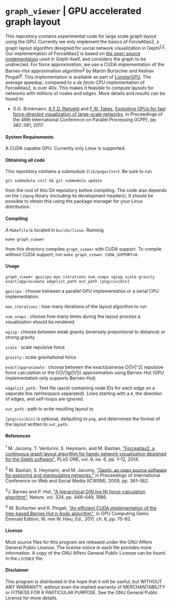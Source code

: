 `graph_viewer` | GPU accelerated graph layout
=============================================

This repository contains experimental code for large scale graph layout using the GPU. Currently we only implement the basics of ForceAtlas2, a graph layout algorithm  designed for social network visualization in Gephi<sup>[1](#jacomy14),[2](#bastian09)</sup>. Our implementation of ForceAtlas2 is based on [the open source implementation](https://github.com/gephi/gephi/tree/6efb108718fa67d1055160f3a18b63edb4ca7be2/modules/LayoutPlugin/src/main/java/org/gephi/layout/plugin/forceAtlas2) used in Gephi itself, and considers the graph to be undirected. For force approximation, we use a CUDA implementation of the Barnes-Hut approximation algorithm<sup>[3](#barnes86)</sup> by Martin Burtscher and Keshav Pingali<sup>[4](#burtscher11)</sup>. This implementation is available as part of [LonstarGPU](http://iss.ices.utexas.edu/?p=projects/galois/lonestargpu). The average speedup, compared to a *de facto* CPU implementation of ForceAtlas2, is over 40x. This makes it feasible to compute layouts for networks with millions of nodes and edges. More details and results can be found in:

* G.G. Brinkmann, [K.F.D. Rietveld](https://liacs.leidenuniv.nl/~rietveldkfd) and [F.W. Takes](https://liacs.leidenuniv.nl/~takesfw), [Exploiting GPUs for fast force-directed visualization of large-scale networks](https://dx.doi.org/10.1109/ICPP.2017.47), in Proceedings of the 46th International Conference on Parallel Processing (ICPP), pp. 382-391, 2017.


#### System Requirements

A CUDA capable GPU. Currently only Linux is supported.

#### Obtaining all code
This repository contains a submodule (`lib/pngwriter`). Be sure to run
```
git submodule init && git submodule update
```
from the root of this Git repository before compiling. The code also depends on the `libpng` library (including its development headers). It should be possible to obtain this using the package manager for your Linux distribution.

#### Compiling
A `Makefile` is located in `builds/linux`. Running
```
make graph_viewer
```
from this directory compiles `graph_viewer` with CUDA support.
To compile without CUDA support, run `make graph_viewer CUDA_SUPPORT=0`.

#### Usage
`graph_viewer gpu|cpu max_iterations num_snaps sg|wg scale gravity exact|approximate edgelist_path out_path [png|csv|bin]`

`gpu|cpu`            : choose between a parallel GPU implementation or a serial CPU implementation.

`max_iterations`     : how many iterations of the layout algorithm to run

`num_snaps`          : choose how many times during the layout process a visualization should be rendered

`wg|sg`              : choose between weak gravity (inversely proportional to distance) or
                     strong gravity

`scale`              : scale repulsive force

`gravity`            : scale gravitational force

`exact|approximate`  : choose between the exact/pairwise O(|V|^2) repulsive force calculation or the O(|V|lg(|V|))
                     approximation using Barnes-Hut (GPU implementation only supports Barnes-Hut)

`edgelist_path`      : Text file (ascii) containing node IDs for each edge on a separate line (whitespace separated).
                       Lines starting with a `#`, the direction of edges, and self-loops are ignored.

`out_path`           : path to write resulting layout to

`[png|csv|bin]` is optional, defaulting to `png`, and determines the format of the layout written to `out_path`.

#### References
<a name="jacomy14"><sup>1</sup></a> M. Jacomy, T. Venturini, S. Heymann, and M. Bastian, ["Forceatlas2, a continuous graph layout algorithm for handy network visualization designed for the Gephi software"](http://journals.plos.org/plosone/article?id=10.1371/journal.pone.0098679), PLoS ONE, vol. 9, no. 6, pp. 1–12, 2014.

<a name="bastian09"><sup>2</sup></a> M. Bastian, S. Heymann, and M. Jacomy, ["Gephi: an open source software for exploring and manipulating networks."](https://aaai.org/ocs/index.php/ICWSM/09/paper/view/154) in Proceedings of International Conference on Web and Social Media (ICWSM), 2009, pp. 361–362.

<a name="barnes86"><sup>3</sup></a>J. Barnes and P. Hut, ["A hierarchical O(N log N) force-calculation algorithm"](https://www.nature.com/nature/journal/v324/n6096/abs/324446a0.html), Nature, vol. 324, pp. 446–449, 1986.

<a name="burtscher11"><sup>4</sup></a> M. Burtscher and K. Pingali, ["An efficient CUDA implementation of the tree-based Barnes Hut n-body algorithm"](https://www.sciencedirect.com/science/article/pii/B9780123849885000061), in GPU Computing Gems Emerald Edition, W. mei W. Hwu, Ed., 2011, ch. 6, pp. 75–92.

#### License
Most source files for this program are released under the GNU Affero General Public License. The license notice in each file provides more information. A copy of the GNU Affero General Public License can be found in the `LICENCE` file.

#### Disclaimer
This program is distributed in the hope that it will be useful, but WITHOUT ANY WARRANTY; without even the implied warranty of MERCHANTABILITY or FITNESS FOR A PARTICULAR PURPOSE.  See the GNU General Public License for more details.
